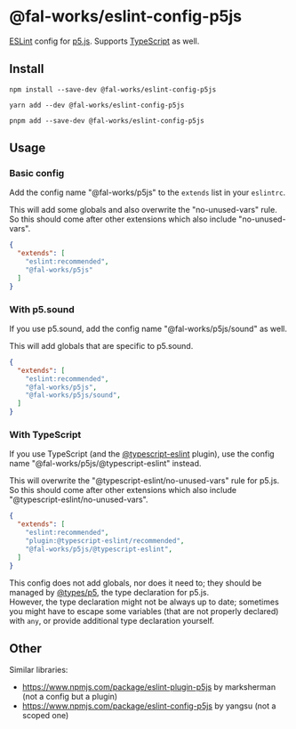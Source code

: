 # @fal-works/eslint-config-p5js

[ESLint](https://eslint.org/) config for [p5.js](https://p5js.org/).
Supports [TypeScript](https://www.typescriptlang.org/) as well.


## Install

```shell
npm install --save-dev @fal-works/eslint-config-p5js
```

```shell
yarn add --dev @fal-works/eslint-config-p5js
```

```shell
pnpm add --save-dev @fal-works/eslint-config-p5js
```


## Usage

### Basic config

Add the config name "@fal-works/p5js" to the `extends` list in your `eslintrc`.

This will add some globals and also overwrite the "no-unused-vars" rule.  
So this should come after other extensions which also include "no-unused-vars".

```json
{
  "extends": [
    "eslint:recommended",
    "@fal-works/p5js"
  ]
}
```

### With p5.sound

If you use p5.sound, add the config name "@fal-works/p5js/sound" as well.

This will add globals that are specific to p5.sound.

```json
{
  "extends": [
    "eslint:recommended",
    "@fal-works/p5js",
    "@fal-works/p5js/sound",
  ]
}
```

### With TypeScript

If you use TypeScript (and the [@typescript-eslint](https://github.com/typescript-eslint/typescript-eslint) plugin), use the config name "@fal-works/p5js/@typescript-eslint" instead.

This will overwrite the "@typescript-eslint/no-unused-vars" rule for p5.js.  
So this should come after other extensions which also include "@typescript-eslint/no-unused-vars".

```json
{
  "extends": [
    "eslint:recommended",
    "plugin:@typescript-eslint/recommended",
    "@fal-works/p5js/@typescript-eslint",
  ]
}
```

This config does not add globals, nor does it need to; they should be managed by [@types/p5](https://www.npmjs.com/package/@types/p5), the type declaration for p5.js.  
However, the type declaration might not be always up to date; sometimes you might have to escape some variables (that are not properly declared) with `any`, or provide additional type declaration yourself.


## Other

Similar libraries:

- <https://www.npmjs.com/package/eslint-plugin-p5js> by marksherman (not a config but a plugin)
- <https://www.npmjs.com/package/eslint-config-p5js> by yangsu (not a scoped one)
